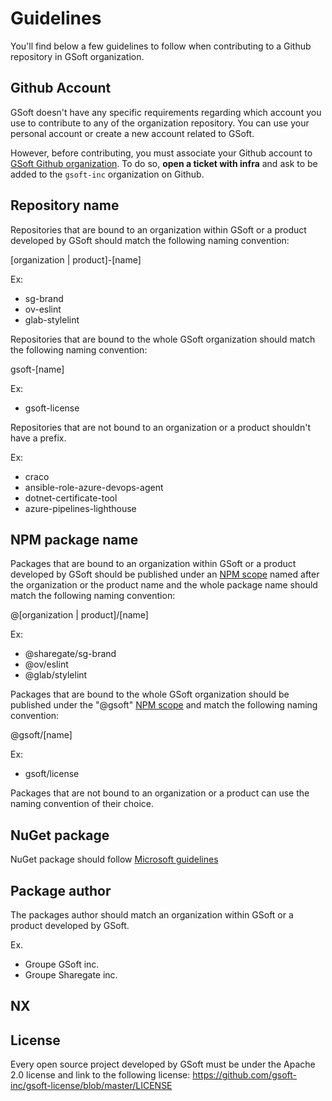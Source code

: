 # Guidelines

You'll find below a few guidelines to follow when contributing to a Github repository in GSoft organization.

## Github Account

GSoft doesn't have any specific requirements regarding which account you use to contribute to any of the organization repository. You can use your personal account or create a new account related to GSoft.

However, before contributing, you must associate your Github account to [GSoft Github organization](https://github.com/gsoft-inc). To do so, **open a ticket with infra** and ask to be added to the `gsoft-inc` organization on Github.

## Repository name

Repositories that are bound to an organization within GSoft or a product developed by GSoft should match the following naming convention:

[organization | product]-[name]

Ex:

- sg-brand
- ov-eslint
- glab-stylelint

Repositories that are bound to the whole GSoft organization should match the following naming convention:

gsoft-[name]

Ex:

- gsoft-license

Repositories that are not bound to an organization or a product shouldn't have a prefix.

Ex:

- craco
- ansible-role-azure-devops-agent
- dotnet-certificate-tool
- azure-pipelines-lighthouse

## NPM package name

Packages that are bound to an organization within GSoft or a product developed by GSoft should be published under an [NPM scope](https://docs.npmjs.com/about-scopes) named after the organization or the product name and the whole package name should match the following naming convention:

@[organization | product]/[name]

Ex:

- @sharegate/sg-brand
- @ov/eslint
- @glab/stylelint

Packages that are bound to the whole GSoft organization should be published under the "@gsoft" [NPM scope](https://docs.npmjs.com/about-scopes) and match the following naming convention:

@gsoft/[name]

Ex:

- gsoft/license

Packages that are not bound to an organization or a product can use the naming convention of their choice.

## NuGet package

NuGet package should follow [Microsoft guidelines](https://docs.microsoft.com/en-us/nuget/create-packages/package-authoring-best-practices)



## Package author

The packages author should match an organization within GSoft or a product developed by GSoft.

Ex.

- Groupe GSoft inc.
- Groupe Sharegate inc.

## NX
## License

Every open source project developed by GSoft must be under the Apache 2.0 license and link to the following license: https://github.com/gsoft-inc/gsoft-license/blob/master/LICENSE
